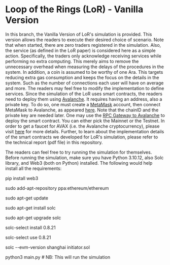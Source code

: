 # Loop of the Rings (LoR) - Vanilla Version

In this branch, the Vanilla Version of LoR's simulation is provided. This version allows the readers to execute their desired choice of scenario. Note that when started, there are zero traders registered in the simulation. Also, the service (as defined in the LoR paper) is considered here as a simple action. Specifically, the traders only acknowledge receiving services while performing no extra computing. This merely aims to remove the unnecessary overhead when measuring the delays of the procedures in the system. In addition, a coin is assumed to be worthy of one Ara. This targets reducing extra gas consumption and keeps the focus on the details in the system. Such as the number of connections each user will have on average and more. The readers may feel free to modify the implementation to define services. Since the simulation of the LoR uses smart contracts, the readers need to deploy them using [Avalanche](https://docs.avax.network/). It requires having an address, also a private key. To do so, one must create a [MetaMask](https://metamask.io/) account, then connect MetaMask to Avalanche, as appeared [here](https://support.avax.network/en/articles/4626956-how-to-connect-metamask-to-avalanche). Note that the chainID and the private key are needed later. One may use the [RPC Gateway to Avalanche](https://avalanche-c-chain.publicnode.com/) to deploy the smart contract. You can either pick the Mainnet or the Testnet. In order to get a faucet for AVAX (i.e. the Avalanche cryptocurrency), please visit [here](https://support.avax.network/en/articles/6110239-is-there-an-avax-faucet) for more details. Further, to learn about the implementation details of the smart contracts we developed for LoR's simulation, please refer to the technical report (pdf file) in this repository.

The readers can feel free to try running the simulation for themselves. Before running the simulation, make sure you have Python 3.10.12, also Solc library, and Web3 (both on Python) installed. The following would help install all the requirements:

pip install web3

sudo add-apt-repository ppa:ethereum/ethereum

sudo apt-get update

sudo apt-get install solc

sudo apt-get upgrade solc

solc-select install 0.8.21

solc-select use 0.8.21

solc --evm-version shanghai initiator.sol

python3 main.py # NB: This will run the simulation
